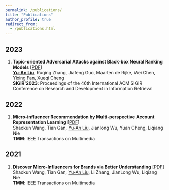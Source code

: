 ```yaml
---
permalink: /publications/
title: "Publications"
author_profile: true
redirect_from: 
  - /publications.html
---
```


2023
------
1. **Topic-oriented Adversarial Attacks against Black-box Neural Ranking Models** 
[[PDF](*)] <br>
<ins>**Yu-An Liu**</ins>, Ruqing Zhang, Jiafeng Guo, Maarten de Rijke, Wei Chen, Yixing Fan, Xueqi Cheng <br>
**SIGIR'2023**: Proceedings of the 46th International ACM SIGIR Conference on Research and Development in Information Retrieval

2022
------
1. **Micro-influencer Recommendation by Multi-perspective Account Representation Learning** 
[[PDF](https://github.com/Davion-Liu/davion-liu.github.io/blob/main/papers/Revision-Micro_influencer_Recommendation_by_Multi_perspective_Account_Representation_Learning.pdf)] <br>
Shaokun Wang, Tian Gan, <ins>Yu-An Liu</ins>, Jianlong Wu, Yuan Cheng, Liqiang Nie <br>
**TMM**: IEEE Transactions on Multimedia

2021
------
1. **Discover Micro-Influencers for Brands via Better Understanding** 
[[PDF](https://github.com/Davion-Liu/davion-liu.github.io/blob/main/papers/Revision-Discover%20Micro-influencers%20for%20Brands%20via%20Better%20Understanding.pdf)] <br>
Shaokun Wang, Tian Gan, <ins>Yu-An Liu</ins>, Li Zhang, JianLong Wu, Liqiang Nie <br>
**TMM**: IEEE Transactions on Multimedia
